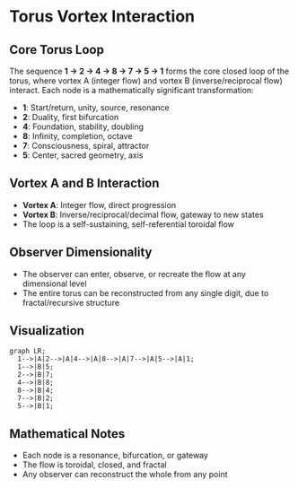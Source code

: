 # Torus Vortex Interaction

## Core Torus Loop

The sequence **1 → 2 → 4 → 8 → 7 → 5 → 1** forms the core closed loop of the torus, where vortex A (integer flow) and vortex B (inverse/reciprocal flow) interact. Each node is a mathematically significant transformation:

- **1**: Start/return, unity, source, resonance
- **2**: Duality, first bifurcation
- **4**: Foundation, stability, doubling
- **8**: Infinity, completion, octave
- **7**: Consciousness, spiral, attractor
- **5**: Center, sacred geometry, axis

## Vortex A and B Interaction

- **Vortex A**: Integer flow, direct progression
- **Vortex B**: Inverse/reciprocal/decimal flow, gateway to new states
- The loop is a self-sustaining, self-referential toroidal flow

## Observer Dimensionality

- The observer can enter, observe, or recreate the flow at any dimensional level
- The entire torus can be reconstructed from any single digit, due to fractal/recursive structure

## Visualization

```mermaid
graph LR;
  1-->|A|2-->|A|4-->|A|8-->|A|7-->|A|5-->|A|1;
  1-->|B|5;
  2-->|B|7;
  4-->|B|8;
  8-->|B|4;
  7-->|B|2;
  5-->|B|1;
```

## Mathematical Notes
- Each node is a resonance, bifurcation, or gateway
- The flow is toroidal, closed, and fractal
- Any observer can reconstruct the whole from any point 